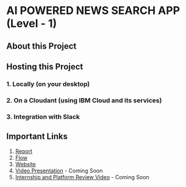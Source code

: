 # AI POWERED NEWS SEARCH APP (Level - 1)

## About this Project

## Hosting this Project
### 1. Locally (on your desktop)
### 2. On a Cloudant (using IBM Cloud and its services)
### 3. Integration with Slack

## Important Links
1. [Report](https://github.com/SmartPracticeschool/llSPS-INT-229-AI-Powered-News-Search-App-Level-1-/blob/master/llSPS_INT_229_AI%20Powered%20News%20Search%20App%20(Level-1).pdf)
2. [Flow](https://raw.githubusercontent.com/SmartPracticeschool/llSPS-INT-229-AI-Powered-News-Search-App-Level-1-/master/flows.json)
3. [Website](https://getthenews.eu-gb.mybluemix.net/ui)
4. [Video Presentation]() - Coming Soon
5. [Internship and Platform Review Video]() - Coming Soon
